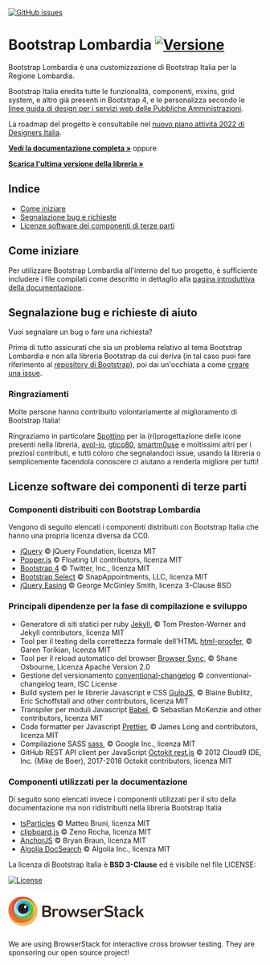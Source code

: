 [![GitHub issues](https://img.shields.io/github/issues/RegioneLombardia/bootstrap-lombardia.svg)](https://github.com/RegioneLombardia/bootstrap-lombardia/issues)

# Bootstrap Lombardia [![Versione](https://img.shields.io/github/release/RegioneLombardia/bootstrap-lombardia.svg)](https://github.com/RegioneLombardia/bootstrap-lombardia/releases)

Bootstrap Lombardia è una customizzazione di Bootstrap Italia per la Regione Lombardia.


Bootstrap Italia eredita tutte le funzionalità, componenti, mixins, grid system, e altro già presenti in Bootstrap 4, e le personalizza secondo le [linee guida di design per i servizi web delle Pubbliche Amministrazioni](https://docs.italia.it/italia/designers-italia/design-linee-guida-docs/).

La roadmap del progetto è consultabile nel [nuovo piano attività 2022 di Designers Italia](https://designers.italia.it/piano-attivita/).

**[Vedi la documentazione completa »](https://regionelombardia.github.io/bootstrap-lombardia/)**
oppure

**[Scarica l'ultima versione della libreria »](https://github.com/RegioneLombardia/bootstrap-lombardia/releases)**
## Indice

- [Come iniziare](#come-iniziare)
- [Segnalazione bug e richieste](#segnalazione-bug-e-richieste-di-aiuto)
- [Licenze software dei componenti di terze parti](#licenze-software-dei-componenti-di-terze-parti)

## Come iniziare

Per utilizzare Bootstrap Lombardia all'interno del tuo progetto, è sufficiente includere i file compilati come descritto
in dettaglio alla [pagina introduttiva della documentazione](https://regionelombardia.github.io/bootstrap-lombardia/docs/come-iniziare/introduzione/).

## Segnalazione bug e richieste di aiuto

Vuoi segnalare un bug o fare una richiesta?

Prima di tutto assicurati che sia un problema relativo al tema Bootstrap Lombardia e non alla libreria Bootstrap da cui deriva
(in tal caso puoi fare riferimento al [repository di Bootstrap](https://github.com/twbs/bootstrap)), poi
dai un'occhiata a come [creare una issue](https://github.com/RegioneLombardia/bootstrap-lombardia/blob/master/CONTRIBUTING.md#creare-una-issue).

### Ringraziamenti

Molte persone hanno contribuito volontariamente al miglioramento di Bootstrap Italia!

Ringraziamo in particolare [Spottino](https://github.com/Spottino) per la (ri)progettazione delle icone presenti nella libreria, [avol-io](https://github.com/avol-io), [gtico80](https://github.com/gtico80), [smartm0use](https://github.com/smartm0use) e moltissimi altri per i preziosi contributi, e tutti coloro che segnalandoci issue, usando la libreria o semplicemente facendola conoscere ci aiutano a renderla migliore per tutti!

## Licenze software dei componenti di terze parti

### Componenti distribuiti con Bootstrap Lombardia

Vengono di seguito elencati i componenti distribuiti con Bootstrap Italia che hanno una propria licenza diversa da CC0.

- [jQuery](https://jquery.com/) © jQuery Foundation, licenza MIT
- [Popper.js](https://popper.js.org/) © Floating UI contributors, licenza MIT
- [Bootstrap 4](https://getbootstrap.com/) © Twitter, Inc., licenza MIT
- [Bootstrap Select](https://developer.snapappointments.com/bootstrap-select/) © SnapAppointments, LLC, licenza MIT
- [jQuery Easing](http://gsgd.co.uk/sandbox/jquery/easing/) © George McGinley Smith, licenza 3-Clause BSD

### Principali dipendenze per la fase di compilazione e sviluppo

- Generatore di siti statici per ruby [Jekyll](https://jekyllrb.com), © Tom Preston-Werner and Jekyll contributors, licenza MIT
- Tool per il testing della correttezza formale dell'HTML [html-proofer](https://github.com/gjtorikian/html-proofer), © Garen Torikian, licenza MIT
- Tool per il reload automatico del browser [Browser Sync](https://www.browsersync.io/), © Shane Osbourne, Licenza Apache Version 2.0
- Gestione del versionamento [conventional-changelog](https://github.com/conventional-changelog/conventional-changelog/) © conventional-changelog team, ISC License
- Build system per le librerie Javascript e CSS [GulpJS](https://gulpjs.com/), © Blaine Bublitz, Eric Schoffstall and other contributors, licenza MIT
- Transpiler per moduli Javascript [Babel](https://babeljs.io/), © Sebastian McKenzie and other contributors, licenza MIT
- Code formatter per Javascript [Prettier](https://prettier.io/), © James Long and contributors, licenza MIT
- Compilazione SASS [sass](https://github.com/sass/dart-sass), © Google Inc., licenza MIT
- GitHub REST API client per JavaScript [Octokit rest.js](https://octokit.github.io/rest.js/) © 2012 Cloud9 IDE, Inc. (Mike de Boer), 2017-2018 Octokit contributors, licenza MIT

### Componenti utilizzati per la documentazione

Di seguito sono elencati invece i componenti utilizzati per il sito della documentazione ma non ridistribuiti nella libreria Bootstrap Italia

- [tsParticles](https://particles.js.org/) © Matteo Bruni, licenza MIT
- [clipboard.js](https://clipboardjs.com/) © Zeno Rocha, licenza MIT
- [AnchorJS](https://www.bryanbraun.com/anchorjs/) © Bryan Braun, licenza MIT
- [Algolia DocSearch](https://docsearch.algolia.com/) © Algolia Inc., licenza MIT

La licenza di Bootstrap Italia è **BSD 3-Clause** ed è visibile nel file LICENSE:

[![License](https://img.shields.io/github/license/RegioneLombardia/bootstrap-lombardia.svg)](https://github.com/RegioneLombardia/bootstrap-lombardia/blob/master/LICENSE)

<a href="https://www.browserstack.com/" target="_blank"><img src="docs/assets/img/browserstack-logo.png" alt="BrowserStack logo" width="270" height="79" /></a>

We are using BrowserStack for interactive cross browser testing. They are sponsoring our open source project!
